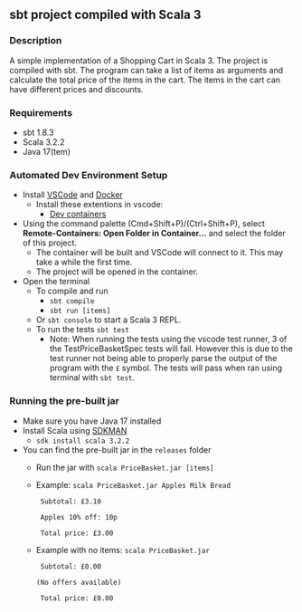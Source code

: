 ## sbt project compiled with Scala 3

### Description
A simple implementation of a Shopping Cart in Scala 3. The project is compiled with sbt.
The program can take a list of items as arguments and calculate the total price of the items in the cart.
The items in the cart can have different prices and discounts.

### Requirements
- sbt 1.8.3
- Scala 3.2.2
- Java 17(tem)

### Automated Dev Environment Setup
- Install [VSCode](https://code.visualstudio.com/) and [Docker](https://www.docker.com/products/docker-desktop)
    - Install these extentions in vscode:
        - [Dev containers](https://marketplace.visualstudio.com/items?itemName=ms-vscode-remote.remote-containers)
- Using the command palette (Cmd+Shift+P)/(Ctrl+Shift+P), select **Remote-Containers: Open Folder in Container...** and select the folder of this project.
    - The container will be built and VSCode will connect to it. This may take a while the first time.
    - The project will be opened in the container.
- Open the terminal
    - To compile and run
        - `sbt compile`
        - `sbt run [items]`
    - Or `sbt console` to start a Scala 3 REPL.
    - To run the tests `sbt test`
        - Note: When running the tests using the vscode test runner, 3 of the TestPriceBasketSpec tests will fail. However this is due to the test runner not being able to properly parse the output of the program with the `£` symbol. The tests will pass when ran using terminal with `sbt test`.

### Running the pre-built jar
- Make sure you have Java 17 installed
- Install Scala using [SDKMAN](https://sdkman.io/)
    - `sdk install scala 3.2.2`
- You can find the pre-built jar in the `releases` folder
    - Run the jar with `scala PriceBasket.jar [items]`
    - Example: `scala PriceBasket.jar Apples Milk Bread`

        ` Subtotal: £3.10`

        ` Apples 10% off: 10p`

        ` Total price: £3.00`
    - Example with no items: `scala PriceBasket.jar`

        ` Subtotal: £0.00`

        ` (No offers available) `

        ` Total price: £0.00`
